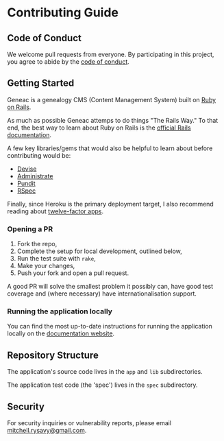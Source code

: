 # Contributing Guide

## Code of Conduct

We welcome pull requests from everyone. By participating in this project, you
agree to abide by the [code of conduct](CODE_OF_CONDUCT.md).

## Getting Started

Geneac is a genealogy CMS (Content Management System) built on [Ruby on Rails](https://rubyonrails.org).

As much as possible Geneac attemps to do things "The Rails Way." To that end, the best way to learn about
Ruby on Rails is the [official Rails documentation](https://guides.rubyonrails.org/getting_started.html).

A few key libraries/gems that would also be helpful to learn about before contributing would be:

- [Devise](https://github.com/heartcombo/devise)
- [Administrate](https://github.com/thoughtbot/administrate)
- [Pundit](https://github.com/varvet/pundit)
- [RSpec](https://rspec.info/)

Finally, since Heroku is the primary deployment target, I also recommend reading about [twelve-factor apps](https://12factor.net/).

### Opening a PR

1. Fork the repo,
2. Complete the setup for local development, outlined below,
3. Run the test suite with `rake`,
4. Make your changes,
5. Push your fork and open a pull request.

A good PR will solve the smallest problem it possibly can, have good test
coverage and (where necessary) have internationalisation support.

### Running the application locally

You can find the most up-to-date instructions for running the application locally on the [documentation website](https://www.mitchellrysavy.com/geneac/Development/quickstart/).

## Repository Structure

The application's source code lives in the `app` and `lib` subdirectories.

The application test code (the 'spec') lives in the `spec` subdirectory.

## Security

For security inquiries or vulnerability reports, please email
<mitchell.rysavy@gmail.com>.
